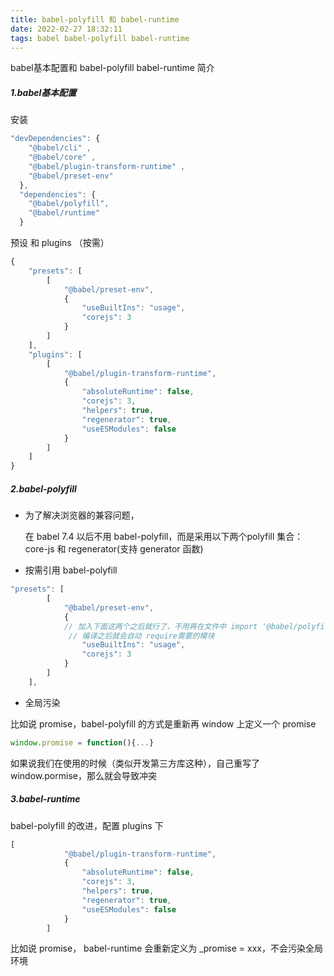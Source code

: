 ```yaml
---
title: babel-polyfill 和 babel-runtime
date: 2022-02-27 18:32:11
tags: babel babel-polyfill babel-runtime
---
```


babel基本配置和  babel-polyfill babel-runtime 简介

<!--more -->

##### 1.babel基本配置

安装

```js
"devDependencies": {
    "@babel/cli" ,
    "@babel/core" ,
    "@babel/plugin-transform-runtime" ,
    "@babel/preset-env"
  },
  "dependencies": {
    "@babel/polyfill",
    "@babel/runtime"
  }
```

预设 和 plugins （按需）

```js
{
    "presets": [
        [
            "@babel/preset-env",
            {
                "useBuiltIns": "usage",
                "corejs": 3
            }
        ]
    ],
    "plugins": [
        [
            "@babel/plugin-transform-runtime",
            {
                "absoluteRuntime": false,
                "corejs": 3,
                "helpers": true,
                "regenerator": true,
                "useESModules": false
            }
        ]
    ]
}
```

##### 2.babel-polyfill

- 为了解决浏览器的兼容问题，

  在 babel 7.4 以后不用 babel-polyfill，而是采用以下两个polyfill 集合：core-js 和 regenerator(支持 generator 函数)

- 按需引用 babel-polyfill

```js
"presets": [
        [
            "@babel/preset-env",
            {
			// 加入下面这两个之后就行了，不用再在文件中 import '@babel/polyfill'.
             // 编译之后就会自动 require需要的模块
                "useBuiltIns": "usage",
                "corejs": 3
            }
        ]
    ],
```

- 全局污染

比如说 promise，babel-polyfill 的方式是重新再 window 上定义一个 promise

```js
window.promise = function(){...}
```

如果说我们在使用的时候（类似开发第三方库这种），自己重写了 window.pormise，那么就会导致冲突

##### 3.babel-runtime

babel-polyfill 的改进，配置 plugins 下

```js
[
            "@babel/plugin-transform-runtime",
            {
                "absoluteRuntime": false,
                "corejs": 3,
                "helpers": true,
                "regenerator": true,
                "useESModules": false
            }
        ]
```

比如说 promise， babel-runtime 会重新定义为 _promise = xxx，不会污染全局环境 
